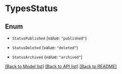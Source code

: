 # TypesStatus

## Enum


* `StatusPublished` (value: `"published"`)

* `StatusDeleted` (value: `"deleted"`)

* `StatusArchived` (value: `"archived"`)


[[Back to Model list]](../README.md#documentation-for-models) [[Back to API list]](../README.md#documentation-for-api-endpoints) [[Back to README]](../README.md)


